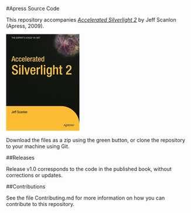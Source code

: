 #Apress Source Code

This repository accompanies [*Accelerated Silverlight 2*](http://www.apress.com/9781430210764) by Jeff Scanlon (Apress, 2009).

![Cover image](9781430210764.jpg)

Download the files as a zip using the green button, or clone the repository to your machine using Git.

##Releases

Release v1.0 corresponds to the code in the published book, without corrections or updates.

##Contributions

See the file Contributing.md for more information on how you can contribute to this repository.
